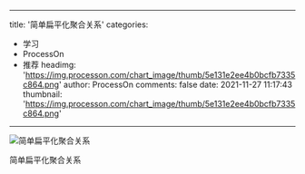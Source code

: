 
---
title: '简单扁平化聚合关系'
categories: 
 - 学习
 - ProcessOn
 - 推荐
headimg: 'https://img.processon.com/chart_image/thumb/5e131e2ee4b0bcfb7335c864.png'
author: ProcessOn
comments: false
date: 2021-11-27 11:17:43
thumbnail: 'https://img.processon.com/chart_image/thumb/5e131e2ee4b0bcfb7335c864.png'
---

<div>   
<img class="thumb" alt="简单扁平化聚合关系" src="https://img.processon.com/chart_image/thumb/5e131e2ee4b0bcfb7335c864.png" referrerpolicy="no-referrer">
<p>简单扁平化聚合关系</p>  
</div>
            